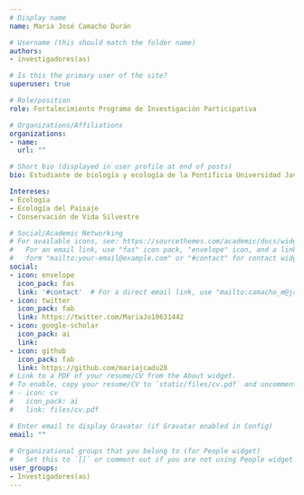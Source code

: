 ```yaml
---
# Display name
name: Maria José Camacho Durán

# Username (this should match the folder name)
authors:
- investigadores(as)

# Is this the primary user of the site?
superuser: true

# Role/position
role: Fortalecimiento Programa de Investigación Participativa

# Organizations/Affiliations
organizations:
- name: 
  url: ""

# Short bio (displayed in user profile at end of posts)
bio: Estudiante de biología y ecología de la Pontificia Universidad Javeriana de Colombia

Intereses:
- Ecología
- Ecología del Paisaje
- Conservación de Vida Silvestre

# Social/Academic Networking
# For available icons, see: https://sourcethemes.com/academic/docs/widgets/#icons
#   For an email link, use "fas" icon pack, "envelope" icon, and a link in the
#   form "mailto:your-email@example.com" or "#contact" for contact widget.
social:
- icon: envelope
  icon_pack: fas
  link: '#contact'  # For a direct email link, use "mailto:camacho_m@javeriana.edu.co".
- icon: twitter
  icon_pack: fab
  link: https://twitter.com/MariaJo10631442
- icon: google-scholar
  icon_pack: ai
  link: 
- icon: github
  icon_pack: fab
  link: https://github.com/mariajcadu28
# Link to a PDF of your resume/CV from the About widget.
# To enable, copy your resume/CV to `static/files/cv.pdf` and uncomment the lines below.  
# - icon: cv
#   icon_pack: ai
#   link: files/cv.pdf

# Enter email to display Gravatar (if Gravatar enabled in Config)
email: ""
  
# Organizational groups that you belong to (for People widget)
#   Set this to `[]` or comment out if you are not using People widget.  
user_groups:
- Investigadores(as)
---
```

